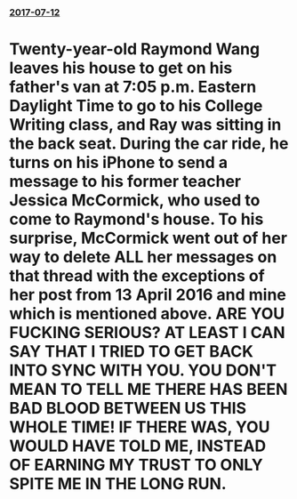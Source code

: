 ### [2017-07-12](/news/2017/07/12/index.md)

# Twenty-year-old Raymond Wang leaves his house to get on his father's van at 7:05 p.m. Eastern Daylight Time to go to his College Writing class, and Ray was sitting in the back seat. During the car ride, he turns on his iPhone to send a message to his former teacher Jessica McCormick, who used to come to Raymond's house. To his surprise, McCormick went out of her way to delete ALL her messages on that thread with the exceptions of her post from 13 April 2016 and mine which is mentioned above. ARE YOU FUCKING SERIOUS? AT LEAST I CAN SAY THAT I TRIED TO GET BACK INTO SYNC WITH YOU. YOU DON'T MEAN TO TELL ME THERE HAS BEEN BAD BLOOD BETWEEN US THIS WHOLE TIME! IF THERE WAS, YOU WOULD HAVE TOLD ME, INSTEAD OF EARNING MY TRUST TO ONLY SPITE ME IN THE LONG RUN. 



